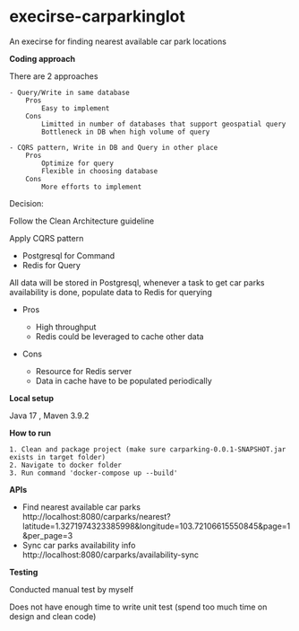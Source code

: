 # execirse-carparkinglot

An execirse for finding nearest available car park locations

**Coding approach**

There are 2 approaches

    - Query/Write in same database
        Pros 
            Easy to implement
        Cons
            Limitted in number of databases that support geospatial query
            Bottleneck in DB when high volume of query

    - CQRS pattern, Write in DB and Query in other place
        Pros
            Optimize for query
            Flexible in choosing database
        Cons
            More efforts to implement

Decision:

Follow the Clean Architecture guideline

Apply CQRS pattern
- Postgresql for Command
- Redis for Query

All data will be stored in Postgresql, whenever a task to get car parks availability is done, populate data to Redis for
querying

* Pros
    - High throughput
    - Redis could be leveraged to cache other data

* Cons
    - Resource for Redis server
    - Data in cache have to be populated periodically

**Local setup**

Java 17 , Maven 3.9.2

**How to run**

    1. Clean and package project (make sure carparking-0.0.1-SNAPSHOT.jar exists in target folder)
    2. Navigate to docker folder
    3. Run command 'docker-compose up --build'

**APIs**

* Find nearest available car parks    
  http://localhost:8080/carparks/nearest?latitude=1.3271974323385998&longitude=103.72106615550845&page=1&per_page=3
* Sync car parks availability info
  http://localhost:8080/carparks/availability-sync

**Testing**

Conducted manual test by myself

Does not have enough time to write unit test (spend too much time on design and clean code)

